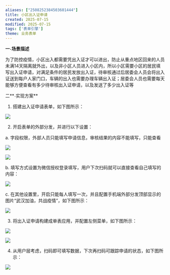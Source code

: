 ```yaml
---
aliases: ["2508252384503601444"]
title: 小区出入证申请
created: 2025-07-15
modified: 2025-07-15
tags: ['表单引擎']
theme: 业务表单
---
```


**一˴场景描述**

为了防控疫情，小区出入都需要凭出入证才可以进出，防止从重点地区回来的人员未满14天隔离就外出，以及非小区人员进入小区内，所以小区需要小区的居民填写出入证申请，对满足条件的居民发放出入证，待审核通过后居委会人员会将出入证送到每户人家门口，车辆的出入也需要办理车辆出入证；居委会人员也需要每天能够方便查看有多少待审核出入证申请，以及发送了多少出入证等

二**˴实现方案**

1. 搭建出入证申请表单，如下图所示：

![](28db0de91dd8a4c0c0d17c281f4fd4c8.jpg)

2. 开启表单的外部分发，并进行以下设置：

a. 字段权限，外部人员只能填写申请信息，审核结果的内容不能填写，只能查看

![](5fc4e5b555ea537bc448b9f88f3bf67a.jpg)

![](a56ba4bf252431c0cbf736ecee97ad1c.jpg)

b. 填写方式设置为微信授权登录填写，用户下次扫码就可以直接查看自己填写的内容：

![](ccb60e71a56d79d66993f30cfd49fa0d.jpg)

c. 在其他设置里，开启只能每人填写一次，并且配置手机端外部分发顶部显示的图片“武汉加油，共战疫情”，如下图所示：

![](ff38763f9afeea0a149629d757fe740b.jpg)

3. 将出入证申请构建成单表应用，并配置左侧菜单，如下图所示：

![](3e36a38ce01a920795a83c4c09fc1739.jpg)

![](0aa55ccf45a500e51b1121e783336610.jpg)

4. 从用户层考虑，扫码即可填写数据，下次再扫码可跟踪申请的状态，如下图所示：

![](db104096524fcf323ef851bdc9bffc90.jpg)